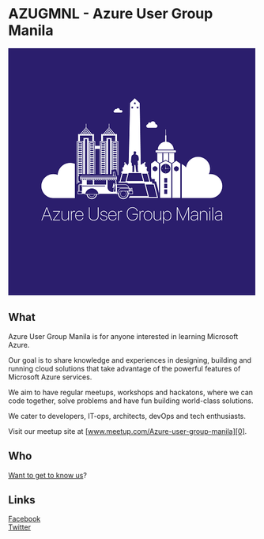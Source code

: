 # AZUGMNL - Azure User Group Manila

![azug logo][3]

## What

Azure User Group Manila is for anyone interested in learning Microsoft Azure.

Our goal is to share knowledge and experiences in designing, building and running cloud solutions that take advantage of the powerful features of Microsoft Azure services.

We aim to have regular meetups, workshops and hackatons, where we can code together, solve problems and have fun building world-class solutions.

We cater to developers, IT-ops, architects, devOps and tech enthusiasts.

Visit our meetup site at [www.meetup.com/Azure-user-group-manila][0].

## Who

[Want to get to know us][0]?

## Links

[Facebook][1]  
[Twitter][2]  



[0]: www.meetup.com/Azure-user-group-manila
[1]: https://www.facebook.com/groups/586284835142472
[2]: https://twitter.com/azugmnl
[3]: azugmnl.png
